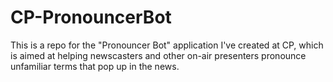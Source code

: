 # CP-PronouncerBot

This is a repo for the "Pronouncer Bot" application I've created at CP, which is aimed at helping newscasters and other on-air presenters pronounce unfamiliar terms that pop up in the news.
